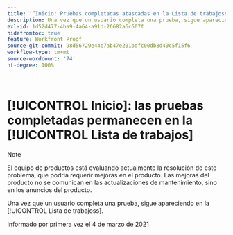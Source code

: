 ```yaml
---
title: '“Inicio: Pruebas completadas atascadas en la Lista de trabajoss”'
description: Una vez que un usuario completa una prueba, sigue apareciendo en la [!UICONTROL Lista de trabajoss].
exl-id: 1d52d477-4ba9-4a64-a91d-26682a6c607f
hidefromtoc: true
feature: Workfront Proof
source-git-commit: 98d56729e44e7ab47e201bdfc00db8d40c5f15f6
workflow-type: tm+mt
source-wordcount: '74'
ht-degree: 100%

---
```


# [!UICONTROL Inicio]: las pruebas completadas permanecen en la [!UICONTROL Lista de trabajos]

<!-- Do not change this note unless told to by Daniel Sipos-->

>[!NOTE]
>
>El equipo de productos está evaluando actualmente la resolución de este problema, que podría requerir mejoras en el producto. Las mejoras del producto no se comunican en las actualizaciones de mantenimiento, sino en los anuncios del producto.

Una vez que un usuario completa una prueba, sigue apareciendo en la [!UICONTROL Lista de trabajoss].

Informado por primera vez el 4 de marzo de 2021
